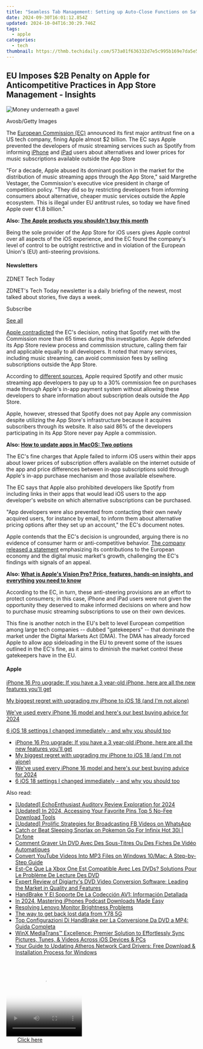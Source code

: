 ```yaml
---
title: "Seamless Tab Management: Setting up Auto-Close Functions on Safari Tabs in macOS Ventura | TechInsights"
date: 2024-09-30T16:01:12.854Z
updated: 2024-10-04T16:30:29.746Z
tags:
  - apple
categories:
  - tech
thumbnail: https://thmb.techidaily.com/573a01f636332d7e5c995b169e7da5e56cb9c949cb98537f68160223a0f7de27.jpg
---
```


## EU Imposes $2B Penalty on Apple for Anticompetitive Practices in App Store Management - Insights

![Money underneath a gavel](https://www.zdnet.com/a/img/resize/d2d417b0f2e04873dfe5ff41e10e13cfabbd9ee6/2024/03/04/e3d27666-d29e-4645-a6d7-96c1b13c132b/gettyimages-1138499981.jpg?auto=webp&width=1280)

Avosb/Getty Images

The [European Commission (EC)](https://ec.europa.eu/commission/presscorner/detail/en/IP%5F24%5F1161) announced its first major antitrust fine on a US tech company, fining Apple almost $2 billion. The EC says Apple prevented the developers of music streaming services such as Spotify from informing [iPhone](https://www.zdnet.com/article/best-iphone/) and [iPad](https://www.zdnet.com/article/best-ipad/) users about alternatives and lower prices for music subscriptions available outside the App Store

"For a decade, Apple abused its dominant position in the market for the distribution of music streaming apps through the App Store," said Margrethe Vestager, the Commission's executive vice president in charge of competition policy. "They did so by restricting developers from informing consumers about alternative, cheaper music services outside the Apple ecosystem. This is illegal under EU antitrust rules, so today we have fined Apple over €1.8 billion."

**Also: [The Apple products you shouldn't buy this month](https://www.zdnet.com/article/the-apple-products-you-shouldnt-buy-this-month/)**

Being the sole provider of the App Store for iOS users gives Apple control over all aspects of the iOS experience, and the EC found the company's level of control to be outright restrictive and in violation of the European Union's (EU) anti-steering provisions. 

#### Newsletters

ZDNET Tech Today

ZDNET's Tech Today newsletter is a daily briefing of the newest, most talked about stories, five days a week.

 Subscribe

[See all](https://www.zdnet.com/newsletters/)

[Apple contradicted](https://www.apple.com/newsroom/2024/03/the-app-store-spotify-and-europes-thriving-digital-music-market/) the EC's decision, noting that Spotify met with the Commission more than 65 times during this investigation. Apple defended its App Store review process and commission structure, calling them fair and applicable equally to all developers. It noted that many services, including music streaming, can avoid commission fees by selling subscriptions outside the App Store.

According to [different sources](https://www.cnn.com/2019/03/13/tech/spotify-apple-antitrust/index.html), Apple required Spotify and other music streaming app developers to pay up to a 30% commission fee on purchases made through Apple's in-app payment system without allowing these developers to share information about subscription deals outside the App Store. 

Apple, however, stressed that Spotify does not pay Apple any commission despite utilizing the App Store's infrastructure because it acquires subscribers through its website. It also said 86% of the developers participating in its App Store never pay Apple a commission.

**Also: [How to update apps in MacOS: Two options](https://www.zdnet.com/article/how-to-update-apps-in-macos-two-options/)**

The EC's fine charges that Apple failed to inform iOS users within their apps about lower prices of subscription offers available on the internet outside of the app and price differences between in-app subscriptions sold through Apple's in-app purchase mechanism and those available elsewhere.

The EC says that Apple also prohibited developers like Spotify from including links in their apps that would lead iOS users to the app developer's website on which alternative subscriptions can be purchased. 

"App developers were also prevented from contacting their own newly acquired users, for instance by email, to inform them about alternative pricing options after they set up an account," the EC's document notes. 

Apple contends that the EC's decision is ungrounded, arguing there is no evidence of consumer harm or anti-competitive behavior. [The company released a statement](https://www.apple.com/newsroom/2024/03/the-app-store-spotify-and-europes-thriving-digital-music-market/) emphasizing its contributions to the European economy and the digital music market's growth, challenging the EC's findings with signals of an appeal.

**Also: [What is Apple's Vision Pro? Price, features, hands-on insights, and everything you need to know](https://www.zdnet.com/article/what-is-apples-vision-pro-price-features-hands-on-insights-and-everything-you-need-to-know/)**

According to the EC, in turn, these anti-steering provisions are an effort to protect consumers; in this case, iPhone and iPad users were not given the opportunity they deserved to make informed decisions on where and how to purchase music streaming subscriptions to use on their own devices. 

This fine is another notch in the EU's belt to level European competition among large tech companies -- dubbed "gatekeepers" -- that dominate the market under the Digital Markets Act (DMA). The DMA has already forced Apple to allow app sideloading in the EU to prevent some of the issues outlined in the EC's fine, as it aims to diminish the market control these gatekeepers have in the EU.

#### Apple

[iPhone 16 Pro upgrade: If you have a 3 year-old iPhone, here are all the new features you'll get](https://www.zdnet.com/article/iphone-16-pro-and-pro-max-hands-on/ "iPhone 16 Pro upgrade: If you have a 3 year-old iPhone, here are all the new features you'll get")

[My biggest regret with upgrading my iPhone to iOS 18 (and I'm not alone)](https://www.zdnet.com/article/my-biggest-regret-with-upgrading-my-iphone-to-ios-18-and-im-not-alone/ "My biggest regret with upgrading my iPhone to iOS 18 (and I'm not alone)")

[We've used every iPhone 16 model and here's our best buying advice for 2024](https://www.zdnet.com/article/iphone-16-pro-max-buying-advice-2024/ "We've used every iPhone 16 model and here's our best buying advice for 2024")

[6 iOS 18 settings I changed immediately - and why you should too](https://www.zdnet.com/article/6-ios-18-settings-i-changed-immediately-and-why-you-should-too/ "6 iOS 18 settings I changed immediately - and why you should too")

* [iPhone 16 Pro upgrade: If you have a 3 year-old iPhone, here are all the new features you'll get](https://www.zdnet.com/article/iphone-16-pro-and-pro-max-hands-on/ "iPhone 16 Pro upgrade: If you have a 3 year-old iPhone, here are all the new features you'll get")
* [My biggest regret with upgrading my iPhone to iOS 18 (and I'm not alone)](https://www.zdnet.com/article/my-biggest-regret-with-upgrading-my-iphone-to-ios-18-and-im-not-alone/ "My biggest regret with upgrading my iPhone to iOS 18 (and I'm not alone)")
* [We've used every iPhone 16 model and here's our best buying advice for 2024](https://www.zdnet.com/article/iphone-16-pro-max-buying-advice-2024/ "We've used every iPhone 16 model and here's our best buying advice for 2024")
* [6 iOS 18 settings I changed immediately - and why you should too](https://www.zdnet.com/article/6-ios-18-settings-i-changed-immediately-and-why-you-should-too/ "6 iOS 18 settings I changed immediately - and why you should too")

<ins class="adsbygoogle"
     style="display:block"
     data-ad-format="autorelaxed"
     data-ad-client="ca-pub-7571918770474297"
     data-ad-slot="1223367746"></ins>

<ins class="adsbygoogle"
     style="display:block"
     data-ad-client="ca-pub-7571918770474297"
     data-ad-slot="8358498916"
     data-ad-format="auto"
     data-full-width-responsive="true"></ins>

<span class="atpl-alsoreadstyle">Also read:</span>
<div><ul>
<li><a href="https://screen-sharing-recording.techidaily.com/updated-echoenthusiast-auditory-review-exploration-for-2024/"><u>[Updated] EchoEnthusiast Auditory Review Exploration for 2024</u></a></li>
<li><a href="https://fox-info.techidaily.com/updated-in-2024-accessing-your-favorite-pins-top-5-no-fee-download-tools/"><u>[Updated] In 2024, Accessing Your Favorite Pins Top 5 No-Fee Download Tools</u></a></li>
<li><a href="https://facebook-video-content.techidaily.com/updated-prolific-strategies-for-broadcasting-fb-videos-on-whatsapp/"><u>[Updated] Prolific Strategies for Broadcasting FB Videos on WhatsApp</u></a></li>
<li><a href="https://android-pokemon-go.techidaily.com/catch-or-beat-sleeping-snorlax-on-pokemon-go-for-infinix-hot-30i-drfone-by-drfone-virtual-android/"><u>Catch or Beat Sleeping Snorlax on Pokemon Go For Infinix Hot 30i | Dr.fone</u></a></li>
<li><a href="https://techtrends.techidaily.com/comment-graver-un-dvd-avec-des-sous-titres-ou-des-fiches-de-video-automatiques/"><u>Comment Graver Un DVD Avec Des Sous-Titres Ou Des Fiches De Vidéo Automatiques</u></a></li>
<li><a href="https://techtrends.techidaily.com/convert-youtube-videos-into-mp3-files-on-windows-10mac-a-step-by-step-guide/"><u>Convert YouTube Videos Into MP3 Files on Windows 10/Mac: A Step-by-Step Guide</u></a></li>
<li><a href="https://techtrends.techidaily.com/est-ce-que-la-xbox-one-est-compatible-avec-les-dvds-solutions-pour-le-probleme-de-lecture-des-dvd/"><u>Est-Ce Que La Xbox One Est Compatible Avec Les DVDs? Solutions Pour Le Problème De Lecture Des DVD</u></a></li>
<li><a href="https://techtrends.techidaily.com/expert-review-of-digiartys-dvd-video-conversion-software-leading-the-market-in-quality-and-features/"><u>Expert Review of Digiarty's DVD Video Conversion Software: Leading the Market in Quality and Features</u></a></li>
<li><a href="https://techtrends.techidaily.com/handbrake-y-el-soporte-de-la-codeccion-av1-informacion-detallada/"><u>HandBrake Y El Soporte De La Codección AV1: Información Detallada</u></a></li>
<li><a href="https://extra-support.techidaily.com/in-2024-mastering-iphones-podcast-downloads-made-easy/"><u>In 2024, Mastering iPhones Podcast Downloads Made Easy</u></a></li>
<li><a href="https://graphic-issues.techidaily.com/resolving-lenovo-monitor-brightness-problems/"><u>Resolving Lenovo Monitor Brightness Problems</u></a></li>
<li><a href="https://techidaily.com/the-way-to-get-back-lost-data-from-y78-5g-by-fonelab-android-recover-data/"><u>The way to get back lost data from Y78 5G</u></a></li>
<li><a href="https://techtrends.techidaily.com/top-configurazioni-di-handbrake-per-la-conversione-da-dvd-a-mp4-guida-completa/"><u>Top Configurazioni Di HandBrake per La Conversione Da DVD a MP4: Guida Completa</u></a></li>
<li><a href="https://techtrends.techidaily.com/winx-mediatrans-excellence-premier-solution-to-effortlessly-sync-pictures-tunes-and-videos-across-ios-devices-and-pcs/"><u>WinX MediaTrans™ Excellence: Premier Solution to Effortlessly Sync Pictures, Tunes, & Videos Across iOS Devices & PCs</u></a></li>
<li><a href="https://hardware-help.techidaily.com/your-guide-to-updating-atheros-network-card-drivers-free-download-and-installation-process-for-windows/"><u>Your Guide to Updating Atheros Network Card Drivers: Free Download & Installation Process for Windows</u></a></li>
</ul></div>

<!-- affiliate ads begin -->
<span id="1328683">
					<video width="200" height="200" style="cursor:pointer"
           poster="//a.impactradius-go.com/display-clicktoplayimage/1328683.png"
           onclick="if(!this.playClicked){this.play();this.setAttribute('controls',true);this.playClicked=true;}">
	   <source src="//a.impactradius-go.com/display-ad/15852-1328683">
	   <img src="//a.impactradius-go.com/display-clicktoplayimage/1328683.png" style="border: none; height: 100%; width: 100%; object-fit: contain">
	</video>
	<div style="width:125px;text-align:center"><a href="javascript:window.open(decodeURIComponent('https%3A%2F%2Fthefitville.pxf.io%2Fc%2F5597632%2F1328683%2F15852'), '_blank');void(0);">Click here</a></div>
</span>
<img height="0" width="0" src="https://imp.pxf.io/i/5597632/1328683/15852" style="position:absolute;visibility:hidden;" border="0" />
<!-- affiliate ads end -->

